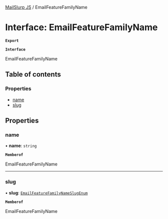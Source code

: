[MailSlurp JS](../README.md) / EmailFeatureFamilyName

# Interface: EmailFeatureFamilyName

**`Export`**

**`Interface`**

EmailFeatureFamilyName

## Table of contents

### Properties

- [name](EmailFeatureFamilyName.md#name)
- [slug](EmailFeatureFamilyName.md#slug)

## Properties

### name

• **name**: `string`

**`Memberof`**

EmailFeatureFamilyName

___

### slug

• **slug**: [`EmailFeatureFamilyNameSlugEnum`](../enums/EmailFeatureFamilyNameSlugEnum.md)

**`Memberof`**

EmailFeatureFamilyName
